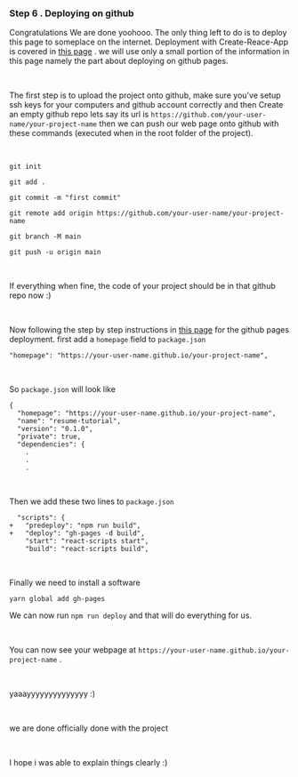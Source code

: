 ### Step 6 . Deploying on github

Congratulations We are done yoohooo. The only thing left to do is to deploy this page to someplace on the internet. Deployment with Create-Reace-App is covered in [this page](https://create-react-app.dev/docs/deployment/) . we will use only a small portion of the information in this page namely the part about deploying on github pages.

<br />

The first step is to upload the project onto github, make sure you've setup ssh keys for your computers and github account correctly and then Create an empty github repo lets say its url is `https://github.com/your-user-name/your-project-name` then we can push our web page onto github with these commands (executed when in the root folder of the project).

<br />

`git init`

`git add .`

`git commit -m "first commit"`

`git remote add origin https://github.com/your-user-name/your-project-name`

`git branch -M main`

`git push -u origin main`

<br />

If everything when fine, the code of your project should be in that github repo now :)

<br />

Now following the step by step instructions in [this page](https://create-react-app.dev/docs/deployment/) for the github pages deployment. first add a `homepage` field to `package.json`

` "homepage": "https://your-user-name.github.io/your-project-name", `

<br />

So `package.json` will look like

```
{
  "homepage": "https://your-user-name.github.io/your-project-name",
  "name": "resume-tutorial",
  "version": "0.1.0",
  "private": true,
  "dependencies": {
    .
    .
    .

```

<br />

Then we add these two lines to `package.json`

```
  "scripts": {
+   "predeploy": "npm run build",
+   "deploy": "gh-pages -d build",
    "start": "react-scripts start",
    "build": "react-scripts build",

```

<br />

Finally we need to install a software

`yarn global add gh-pages`

We can now run `npm run deploy` and that will do everything for us.

<br />

You can now see your webpage at `https://your-user-name.github.io/your-project-name` .

<br />

yaaayyyyyyyyyyyyyy :)

<br />

we are done officially done with the project

<br />

I hope i was able to explain things clearly :) 

<br />




